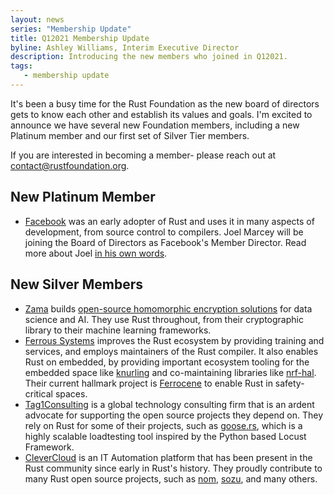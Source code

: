 ```yaml
---
layout: news
series: "Membership Update"
title: Q12021 Membership Update
byline: Ashley Williams, Interim Executive Director
description: Introducing the new members who joined in Q12021.
tags:
   - membership update
---
```


It's been a busy time for the Rust Foundation as the new board of directors gets to know each other and establish its values and goals. I'm excited to announce we have several new Foundation members, including a new Platinum member and our first set of Silver Tier members.

If you are interested in becoming a member- please reach out at contact@rustfoundation.org.

## New Platinum Member

* [Facebook](https://www.facebook.com/) was an early adopter of Rust and uses it in many aspects of development, from source control to compilers. Joel Marcey will be joining the Board of Directors as Facebook's Member Director. Read more about Joel [in his own words](/posts/2021-04-29-introducing-joel-marcey).

## New Silver Members

* [Zama](https://zama.ai/) builds [open-source homomorphic encryption solutions](https://zama.ai/technology/) for data science and AI. They use Rust throughout, from their cryptographic library to their machine learning frameworks.
* [Ferrous Systems](https://ferrous-systems.com/) improves the Rust ecosystem by providing training and services, and employs maintainers of the Rust compiler. It also enables Rust on embedded, by providing important ecosystem tooling for the embedded space like [knurling](https://knurling.ferrous-systems.com/) and co-maintaining libraries like [nrf-hal](https://github.com/nrf-rs/nrf-hal). Their current hallmark project is [Ferrocene](https://ferrous-systems.com/ferrocene/) to enable Rust in safety-critical spaces.
* [Tag1Consulting](https://www.tag1consulting.com/) is a global technology consulting firm that is an ardent advocate for supporting the open source projects they depend on. They rely on Rust for some of their projects, such as [goose.rs](https://goose.rs), which is a highly scalable loadtesting tool inspired by the Python based Locust Framework.
* [CleverCloud](https://www.clever-cloud.com/) is an IT Automation platform that has been present in the Rust community since early in Rust's history. They proudly contribute to many Rust open source projects, such as [nom](https://crates.io/crates/nom), [sozu](https://github.com/sozu-proxy/sozu0), and many others.
